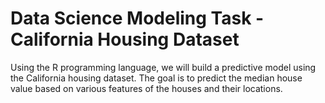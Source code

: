 # Data Science Modeling Task - California Housing Dataset

Using the R programming language, we will build a predictive model using the California housing dataset. The goal is to predict the median house value based on various features of the houses and their locations.
